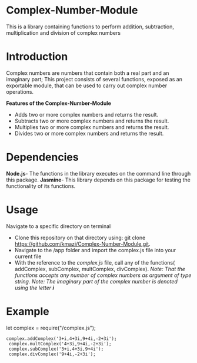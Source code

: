 # Complex-Number-Module
This is a library containing functions to perform addition, subtraction, multiplication and division of complex numbers

# Introduction
Complex numbers are numbers that contain both a real part and an imaginary part;
This project consists of several functions, exposed as an exportable module, that can be used to carry out complex number operations.

__Features of the Complex-Number-Module__
* Adds two or more complex numbers and returns the result.
* Subtracts two or more complex numbers and returns the result.
* Multiplies two or more complex numbers and returns the result.
* Divides two or more complex numbers and returns the result.

# Dependencies
__Node.js__- The functions in the library executes on the command line through this package.
__Jasmine__- This library depends on this package for testing the functionality of its functions.

# Usage
Navigate to a specific directory on terminal
* Clone this repository on that directory using: git clone https://github.com/kmazi/Complex-Number-Module.git.
* Navigate to the /app folder and import the complex.js file into your current file
* With the reference to the *complex.js* file, call any of the functions( addComplex, subComplex, multComplex, divComplex).
*Note: That the functions accepts any number of complex numbers as argument of type string.*
*Note: The imaginary part of the complex number is denoted using the letter __i__*

# Example
let complex = require("<stored-directory>/complex.js");
```
complex.addComplex('3+i,4+3i,9+4i,-2+3i');
 complex.multComplex('4+3i,9+4i,-2+3i');
 complex.subComplex('3+i,4+3i,9+4i');
 complex.divComplex('9+4i,-2+3i');
```

